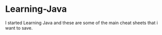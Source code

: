 # Learning-Java
I started Learning Java and these are some of the main cheat sheets that i want to save.
